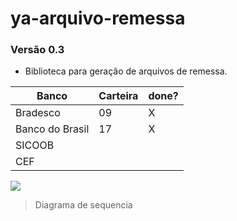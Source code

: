 # ya-arquivo-remessa

### Versão 0.3

* Biblioteca para geração de arquivos de remessa.


| Banco        | Carteira     | done?        |
|------------- | -------------| -------------|
| Bradesco     | 09           | X            |
| Banco do Brasil     | 17           | X            |
| SICOOB       |              
| CEF |


![](https://raw.githubusercontent.com/r4faelaugusto/ya-arquivo-remessa/remessa-bancodobrasil/sequenceDiagram.png)
> Diagrama de sequencia